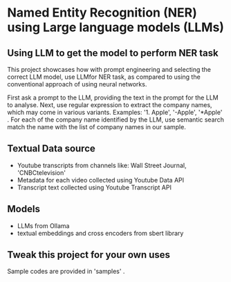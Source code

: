 # Named Entity Recognition (NER) using Large language models (LLMs)

## Using LLM to get the model to perform NER task
This project showcases how with prompt engineering and selecting the correct LLM model, use LLMfor NER task, as compared to using the conventional approach of using neural networks.

First ask a prompt to the LLM, providing the text in the prompt for the LLM to analyse.
Next, use regular expression to extract the company names, which may come in various variants. Examples: '1. Apple', '-Apple',  '*Apple' . 
For each of the company name identified by the LLM, use semantic search match the name with the list of company names in our sample.

## Textual Data source
 - Youtube transcripts from channels like: Wall Street Journal, 'CNBCtelevision'
 - Metadata for each video collected using Youtube Data API
 - Transcript text collected using Youtube Transcript API 

## Models 
- LLMs from Ollama
- textual embeddings and cross encoders from sbert library

## Tweak this project for your own uses

Sample codes are provided in 'samples' .
